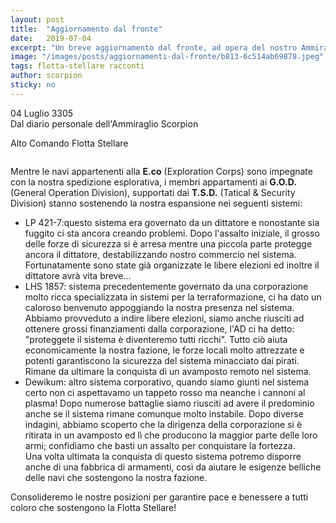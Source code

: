 ```yaml
---
layout: post
title:  "Aggiornamento dal fronte"
date:   2019-07-04
excerpt: "Un breve aggiornamento dal fronte, ad opera del nostro Ammiraglio. Flotta Stellare continua la propria espansione all'interno della Galassia!"
image: "/images/posts/aggiornamenti-dal-fronte/b813-6c514ab69878.jpeg"
tags: flotta-stellare racconti
author: scorpion
sticky: no
---
```

<div class="box alt">
<p>04 Luglio 3305<br>
Dal diario personale dell'Ammiraglio Scorpion</p>

<p>Alto Comando Flotta Stellare</p>
</div>
<span class="image fit"><img src="/images/Elite-Division-png.png" alt=""></span>

Mentre le navi appartenenti alla **E.co** (Exploration Corps) sono impegnate con la nostra spedizione esplorativa, i membri appartamenti ai **G.O.D.** (General Operation Division), supportati dai **T.S.D.** (Tatical & Security Division) stanno sostenendo la nostra espansione nei seguenti sistemi:

* LP 421-7:questo sistema era governato da un dittatore e nonostante sia fuggito ci sta ancora creando problemi. Dopo l'assalto iniziale, il grosso delle forze di sicurezza si è arresa mentre una piccola parte protegge ancora il dittatore, destabilizzando nostro commercio nel sistema. Fortunatamente sono state già organizzate le libere elezioni ed inoltre il dittatore avrà vita breve... 
* LHS 1857: sistema precedentemente governato da una corporazione molto ricca specializzata in sistemi per la terraformazione, ci ha dato un caloroso benvenuto appoggiando la nostra presenza nel sistema.<br>
Abbiamo provveduto a indire libere elezioni, siamo anche riusciti ad ottenere grossi finanziamenti dalla corporazione, l'AD ci ha detto: "proteggete il sistema è diventeremo tutti ricchi". Tutto ciò aiuta economicamente la nostra fazione, le forze locali molto attrezzate e potenti garantiscono la sicurezza del sistema minacciato dai pirati. Rimane da ultimare la conquista di un avamposto remoto nel sistema. 
* Dewikum: altro sistema corporativo, quando siamo giunti nel sistema certo non ci aspettavamo un tappeto rosso ma neanche i cannoni al plasma! Dopo numerose battaglie siamo riusciti ad avere il predominio anche se il sistema rimane comunque molto instabile. Dopo diverse indagini, abbiamo scoperto che la dirigenza della corporazione si è ritirata in un avamposto ed lì che producono la maggior parte delle loro armi; confidiamo che basti un assalto per conquistare la fortezza.<br>
Una volta ultimata la conquista di questo sistema potremo disporre anche di una fabbrica di armamenti, così da aiutare le esigenze belliche delle navi che sostengono la nostra fazione.

Consolideremo le nostre posizioni per garantire pace e benessere a tutti coloro che sostengono la Flotta Stellare!

<span class="image fit"><img src="/images/Elite-Division-png.png" alt=""></span>
